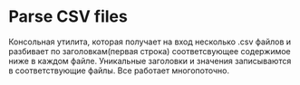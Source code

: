# Parse CSV files
Консольная утилита, которая получает на вход несколько .csv файлов и разбивает по заголовкам(первая строка) соответсвующее содержимое ниже в каждом файле.
Уникальные заголовки и значения записываются в соответствующие файлы. Все работает многопоточно.

